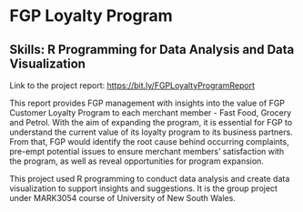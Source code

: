 # FGP Loyalty Program
## Skills: R Programming for Data Analysis and Data Visualization
Link to the project report: https://bit.ly/FGPLoyaltyProgramReport

This report provides FGP management with insights into the value of FGP Customer Loyalty Program to each merchant member - Fast Food, Grocery and Petrol. With the aim of expanding the program, it is essential for FGP to understand the current value of its loyalty program to its business partners. From that, FGP would identify the root cause behind occurring complaints, pre-empt potential issues to ensure merchant members’ satisfaction with the program, as well as reveal opportunities for program expansion.  

This project used R programming to conduct data analysis and create data visualization to support insights and suggestions. It is the group project under MARK3054 course of University of New South Wales.

